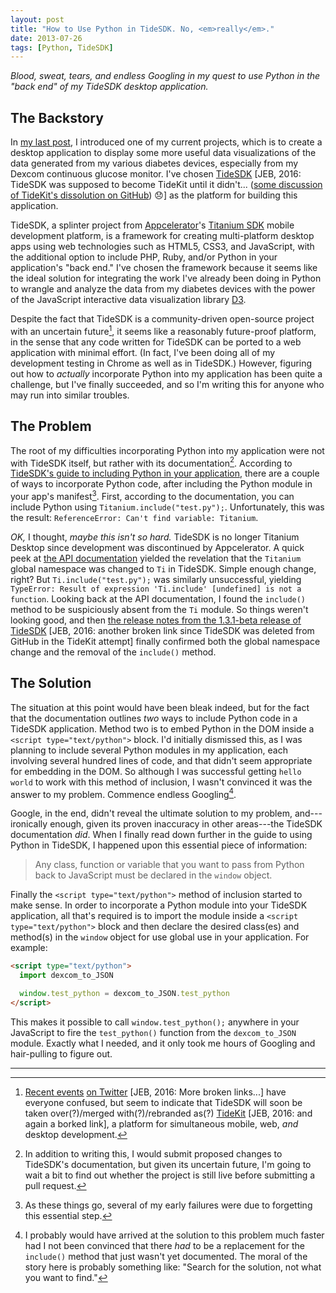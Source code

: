 ```yaml
---
layout: post
title: "How to Use Python in TideSDK. No, <em>really</em>."
date: 2013-07-26
tags: [Python, TideSDK]
---
```


*Blood, sweat, tears, and endless Googling in my quest to use Python in the "back end" of my TideSDK desktop application.*

## The Backstory

In [my last post](http://janabeck.com/blog/2013/07/25/generating-svg-fonts-for-use-with-at-font-face-in-tidesdk/ 'Generating Fonts for Use with @font-face in TideSDK'), I introduced one of my current projects, which is to create a desktop application to display some more useful data visualizations of the data generated from my various diabetes devices, especially from my Dexcom continuous glucose monitor. I've chosen [TideSDK](http://www.tidesdk.org/ 'TideSDK') <span class="aside">[JEB, 2016: TideSDK was supposed to become TideKit until it didn't... ([some discussion of TideKit's dissolution on GitHub](https://github.com/reduxframework/redux-news/issues/59 'GitHub: TideKit discussion')) 😞]</span> as the platform for building this application.

TideSDK, a splinter project from [Appcelerator](http://www.appcelerator.com/ 'Appcelerator Inc.')'s [Titanium SDK](http://www.appcelerator.com/platform/titanium-sdk/ 'Titanium SDK') mobile development platform, is a framework for creating multi-platform desktop apps using web technologies such as HTML5, CSS3, and JavaScript, with the additional option to include PHP, Ruby, and/or Python in your application's "back end." I've chosen the framework because it seems like the ideal solution for integrating the work I've already been doing in Python to wrangle and analyze the data from my diabetes devices with the power of the JavaScript interactive data visualization library [D3](http://d3js.org/ 'D3.js: Data-Drive Documents').

Despite the fact that TideSDK is a community-driven open-source project with an uncertain future[^TideKit], it seems like a reasonably future-proof platform, in the sense that any code written for TideSDK can be ported to a web application with minimal effort. (In fact, I've been doing all of my development testing in Chrome as well as in TideSDK.) However, figuring out how to *actually* incorporate Python into my application has been quite a challenge, but I've finally succeeded, and so I'm writing this for anyone who may run into similar troubles.

[^TideKit]: [Recent events](https://twitter.com/tidesdk 'Twitter: @TideSDK') [on Twitter](https://twitter.com/tidekit 'Twitter: @TideKit') <span class="aside">[JEB, 2016: More broken links...]</span> have everyone confused, but seem to indicate that TideSDK will soon be taken over(?)/merged with(?)/rebranded as(?) [TideKit](http://www.tidekit.com/ 'TideKit') <span class="aside">[JEB, 2016: and again a borked link]</span>, a platform for simultaneous mobile, web, *and* desktop development.

## The Problem

The root of my difficulties incorporating Python into my application were not with TideSDK itself, but rather with its documentation[^docs]. According to [TideSDK's guide to including Python in your application](http://tidesdk.multipart.net/docs/user-dev/generated/#!/guide/using_python 'Using Python in TideSDK'), there are a couple of ways to incorporate Python code, after including the Python module in your app's manifest[^manifest]. First, according to the documentation, you can include Python using `Titanium.include("test.py");`. Unfortunately, this was the result: `ReferenceError: Can't find variable: Titanium`.

*OK,* I thought, *maybe this isn't so hard.* TideSDK is no longer Titanium Desktop since development was discontinued by Appcelerator. A quick peek at [the API documentation](http://tidesdk.multipart.net/docs/user-dev/generated/#!/api/Ti 'TideSDK API documentation') yielded the revelation that the `Titanium` global namespace was changed to `Ti` in TideSDK. Simple enough change, right? But `Ti.include("test.py");` was similarly unsuccessful, yielding `TypeError: Result of expression 'Ti.include' [undefined] is not a function`. Looking back at the API documentation, I found the `include()` method to be suspiciously absent from the `Ti` module. So things weren't looking good, and then [the release notes from the 1.3.1-beta release of TideSDK](https://github.com/TideSDK/TideSDK/blob/1.3.1-beta/CHANGES 'TideSDK 1.3.1-beta Release Notes') <span class="aside">[JEB, 2016: another broken link since TideSDK was deleted from GitHub in the TideKit attempt]</span> finally confirmed both the global namespace change and the removal of the `include()` method.

[^docs]: In addition to writing this, I would submit proposed changes to TideSDK's documentation, but given its uncertain future, I'm going to wait a bit to find out whether the project is still live before submitting a pull request.

[^manifest]: As these things go, several of my early failures were due to forgetting this essential step.

## The Solution

The situation at this point would have been bleak indeed, but for the fact that the documentation outlines *two* ways to include Python code in a TideSDK application. Method two is to embed Python in the DOM inside a `<script type="text/python">` block. I'd initially dismissed this, as I was planning to include several Python modules in my application, each involving several hundred lines of code, and that didn't seem appropriate for embedding in the DOM. So although I was successful getting `hello world` to work with this method of inclusion, I wasn't convinced it was the answer to my problem. Commence endless Googling[^vain].

Google, in the end, didn't reveal the ultimate solution to my problem, and---ironically enough, given its proven inaccuracy in other areas---the TideSDK documentation *did*. When I finally read down further in the guide to using Python in TideSDK, I happened upon this essential piece of information:

> Any class, function or variable that you want to pass from Python back to JavaScript must be declared in the `window` object.

Finally the `<script type="text/python">` method of inclusion started to make sense. In order to incorporate a Python module into your TideSDK application, all that's required is to import the module inside a `<script type="text/python">` block and then declare the desired class(es) and method(s) in the `window` object for use global use in your application. For example:

```html
<script type="text/python">
  import dexcom_to_JSON

  window.test_python = dexcom_to_JSON.test_python
</script>
```

This makes it possible to call `window.test_python();` anywhere in your JavaScript to fire the `test_python()` function from the `dexcom_to_JSON` module. Exactly what I needed, and it only took me hours of Googling and hair-pulling to figure out.

* * * * *

[^vain]: I probably would have arrived at the solution to this problem much faster had I not been convinced that there *had* to be a replacement for the `include()` method that just wasn't yet documented. The moral of the story here is probably something like: "Search for the solution, not what you want to find."